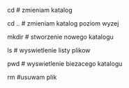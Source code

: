 cd <nazwa katalogu> # zmieniam katalog

cd .. # zmieniam katalog poziom wyzej

mkdir <nazwa> # stworzenie nowego katalogu

ls # wyswietlenie listy plikow

pwd # wyswietlenie biezacego katalogu

rm <nazwa> #usuwam plik



